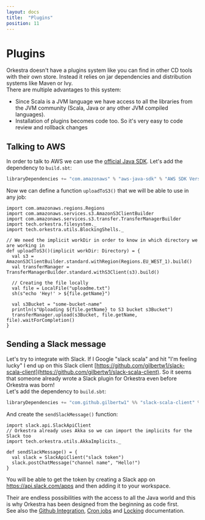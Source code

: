 ```yaml
---
layout: docs
title:  "Plugins"
position: 11
---
```


# Plugins

Orkestra doesn't have a plugins system like you can find in other CD tools with their own store. Instead it relies on
jar dependencies and distribution systems like Maven or Ivy.  
There are multiple advantages to this system:
- Since Scala is a JVM language we have access to all the libraries from the JVM community (Scala, Java or any other
JVM compiled languages).
- Installation of plugins becomes code too. So it's very easy to code review and rollback changes

## Talking to AWS

In order to talk to AWS we can use the [official Java SDK](https://github.com/aws/aws-sdk-java). Let's add the dependency
to `build.sbt`:
```scala
libraryDependencies += "com.amazonaws" % "aws-java-sdk" % "AWS SDK Version"
```

Now we can define a function `uploadToS3()` that we will be able to use in any job:
```tut:silent
import com.amazonaws.regions.Regions
import com.amazonaws.services.s3.AmazonS3ClientBuilder
import com.amazonaws.services.s3.transfer.TransferManagerBuilder
import tech.orkestra.filesystem._
import tech.orkestra.utils.BlockingShells._

// We need the implicit workDir in order to know in which directory we are working in
def uploadToS3()(implicit workDir: Directory) = {
  val s3 = AmazonS3ClientBuilder.standard.withRegion(Regions.EU_WEST_1).build()
  val transferManager = TransferManagerBuilder.standard.withS3Client(s3).build()

  // Creating the file locally 
  val file = LocalFile("uploadme.txt")
  sh(s"echo 'Hey!' > ${file.getName}")

  val s3Bucket = "some-bucket-name"
  println(s"Uploading ${file.getName} to S3 bucket s3Bucket")
  transferManager.upload(s3Bucket, file.getName, file).waitForCompletion()
}
```

## Sending a Slack message

Let's try to integrate with Slack. If I Google "slack scala" and hit "I'm feeling lucky" I end up on this Slack client
[https://github.com/gilbertw1/slack-scala-client](https://github.com/gilbertw1/slack-scala-client). So it seems that
someone already wrote a Slack plugin for Orkestra even before Orkestra was born!  
Let's add the dependency to `build.sbt`:
```scala
libraryDependencies += "com.github.gilbertw1" %% "slack-scala-client" % "Slack client version"
```

And create the `sendSlackMessage()` function:
```tut:silent
import slack.api.SlackApiClient
// Orkestra already uses Akka so we can import the implicits for the Slack too
import tech.orkestra.utils.AkkaImplicits._

def sendSlackMessage() = {
  val slack = SlackApiClient("slack token")
  slack.postChatMessage("channel name", "Hello!")
}
```
You will be able to get the token by creating a Slack app on https://api.slack.com/apps and then adding it to your
workspace.

Their are endless possibilities with the access to all the Java world and this is why Orkestra has been designed from
the beginning as code first.  
See also the [Github Integration](github.html), [Cron jobs](cron.html) and [Locking](github.html) documentation.
